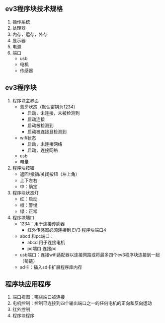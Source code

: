 
## ev3程序块技术规格
1. 操作系统
2. 处理器
3. 内存，运存，外存
4. 显示器
5. 电源
6. 端口
    * usb
    * 电机
    * 传感器

## ev3程序块
1. 程序块主界面
    * 蓝牙状态（默认密钥为1234）
        * 启动，未连接，未被检测到
        * 启动连接
        * 启动被检测到
        * 启动被连接且检测到
    * wifi状态
        * 启动，未连接网络
        * 启动，连接网络
    * usb
    * 电量
2. 程序块按钮
    * 返回/撤销/关闭按钮（左上角）
    * 上下左右
    * 中：确定
3. 程序块状态灯
    * 红：启动
    * 橙：警惕
    * 绿：正常
4. 程序块端口
    * 1234：用于连接传感器
        * 红外传感器必须连接到 EV3 程序块端口4
    * abcd 和pc端口：
        * abcd 用于连接电机
        * pc端口 连接pc
    * usb端口：连接wifi适配器以连接网路或将最多四个ev3程序块连接到一起（菊链）
    * sd卡：插入sd卡扩展程序库内存

## 程序块应用程序
1. 端口视图：哪些端口被连接
2. 电机控制：控制已连接到四个输出端口之一的任何电机的正向和反向运动
3. 红外控制
4. 程序块程序

